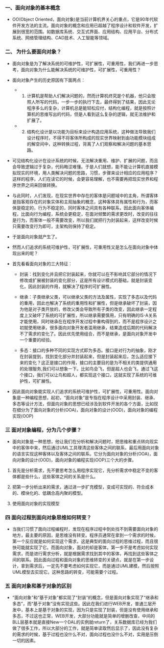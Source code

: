 ### 一、面向对象的基本概念
- OO(Object Oriented，面向对象)是当前计算机界关心的重点，它是90年代软件开发方法的主流。面向对象的概念和应用已超越了程序设计和软件开发，扩展到很宽的范围。如数据库系统、交互式界面、应用结构、应用平台、分布式系统、网络管理结构、CAD技术、人工智能等领域。
### 二、 为什么要面向对象？
- 面向对象是为了解决系统的可维护性，可扩展性，可重用性，我们再进一步思考，面向对象为什么能解决系统的可维护性，可扩展性，可重用性？ 

- 面向对象产生的历史原因有下面两点： 
  - 1. 计算机是帮助人们解决问题的，然而计算机终究是个机器，他只会按照人所写的代码，一步一步的执行下去，最终得到了结果，因此无论程序多么的复杂，计算机总是能轻松应付，结构化编程，就是按照计算机的思维写出的代码，但是人看到这么复杂的逻辑，就无法维护和扩展了。

  - 2. 结构化设计是以功能为目标来设计构造应用系统，这种做法导致我们设计程序时，不得不将客体所构成的现实世界映射到由功能模块组成的解空间中，这种转换过程，背离了人们观察和解决问题的基本思路。 

- 可见结构化设计在设计系统的时候，无法解决重用、维护、扩展的问题，而且会导致逻辑过于复杂，代码晦涩难懂。于是人们就想，能不能让计算机直接模拟现实的环境，用人类解决问题的思路，习惯，步骤来设计相应的应用程序？这样的程序，人们在读它的时候，会更容易理解，也不需要再把现实世界和程序世界之间来回做转换。 

- 与此同时，人们发现，在现实世界中存在的客体是问题域中的主角，所谓客体是指客观存在的对象实体和主观抽象的概念，这种客体具有属性和行为，而客体是稳定的，行为不稳定的，同时客体之间具有各种联系，因此面向客体编程，比面向行为编程，系统会更稳定，在面对频繁的需求更改时，改变的往往是行为，而客体一般不需要改变，所以我们就把行为封装起来，这样改变时候只需要改变行为即可，主架构则保持了稳定。 

- 于是面向对象就产生了。 

- 然而人们追求的系统可维护性，可扩展性，可重用性又是怎么在面向对象中体现出来的呢？ 

- 首先看看面向对象的三大特征： 

  - 封装：找到变化并且把它封装起来，你就可以在不影响其它部分的情况下修改或扩展被封装的变化部分，这是所有设计模式的基础，就是封装变化，因此封装的作用，就解决了程序的可扩展性。 

  - 继承：子类继承父类，可以继承父类的方法及属性，实现了多态以及代码的重用，因此也解决了系统的重用性和扩展性，但是继承破坏了封装，因为他是对子类开放的，修改父类会导致所有子类的改变，因此继承一定程度上又破坏了系统的可扩展性，所以继承需要慎用，只有明确的IS-A关系才能使用，同时继承在在程序开发过程中重构得到的，而不是程序设计之初就使用继承，很多面向对象开发者滥用继承，结果造成后期的代码解决不了需求的变化了。因此优先使用组合，而不是继承，是面向对象开发中一个重要的经验。
  
  - 多态：接口的多种不同的实现方式即为多态。接口是对行为的抽象，刚才在封装提到，找到变化部分并封装起来，但是封装起来后，怎么适应接下来的变化？这正是接口的作用，接口的主要目的是为不相关的类提供通用的处理服务,我们可以想象一下。比如鸟会飞，但是超人也会飞，通过飞这个接口，我们可以让鸟和超人，都实现这个接口，这就实现了系统的可维护性，可扩展性。 

-  因此面向对象能实现人们追求的系统可维护性，可扩展性，可重用性。面向对象是一种编程思想，起初，“面向对象”是专指在程序设计中采用封装、继承、多态等设计方法，但面向对象的思想已经涉及到软件开发的各个方面，比如现在细分为了面向对象的分析(OOA)，面向对象的设计(OOD)，面向对象的编程实现(OOP) 

### 三 面对对象编程，分为几个步骤？ 

- 面向对象是一种思想，他让我们在分析和解决问题时，把思维和重点转向现实中的客体中来，然后通过UML工具理清这些客体之间的联系，最后用面向对象的语言实现这种客体以及客体之间的联系。它分为面向对象的分析(OOA)，面向对象的设计(OOD)，面向对象的编程实现(OOP)三个大的步骤。

1. 首先是分析需求，先不要思考怎么用程序实现它，先分析需求中稳定不变的客体都是些什么，这些客体之间的关系是什么。

2. 把第一步分析出来的需求，通过进一步扩充模型，变成可实现的、符合成本的、模块化的、低耦合高内聚的模型。

3. 使用面向对象的实现模型 

### 四 面向过程到面向对象思维如何转变？

- 当我们习惯了面向过程编程时，发现在程序过程中到处找不到需要面向对象的地方，最主要的原因，是思维没有转变。程序员通常在拿到一个需求的时候，第一个反应就是如何实现这个需求，这是典型的面向过程的思维过程，而且很快可能就实现了它。而面向对象，面对的却是客体，第一步不是考虑如何实现需求，而是进行需求分析，就是根据需求找到其中的客体，再找到这些客体之间的联系。因此面向过程和面向对象的思维转变的关键点，就是在第一步设计，拿到需求后，一定先不要考虑如何实现它，而是通过UML建模，然后按照UML模型去实现它。这种思路的转变，可能需要个过程。 

### 五 面向对象和基于对象的区别

-  “面向对象”和“基于对象”都实现了“封装”的概念，但是面向对象实现了“继承和多态”，而“基于对象”没有实现这些。因此在我们进行WEB开发，普通三层开发中，基本上是基于对象的实现，因为只是实现了封装，但是没有使用继承和多态，不过这也正常，WEB开发，大部分功能就是简单的增删改查，中间的BLL层基本就是直接New一个DAL的实例就return了，关系数据库已经为我们做了很多工作，所以大部分的工作，就是简单读取然后显示了，因此没有复杂的需求的时候，基于过程也没什么不对，面向过程也没什么不对，实用是压倒一切的因素。